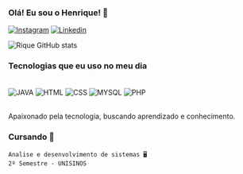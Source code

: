 
### Olá! Eu sou o Henrique! 🤙

[![Instagram](https://img.shields.io/badge/Instagram-E4405F?style=for-the-badge&logo=instagram&logoColor=white)](https://www.instagram.com/riques_ss/)
[![Linkedin](https://img.shields.io/badge/LinkedIn-0077B5?style=for-the-badge&logo=linkedin&logoColor=white)](https://www.linkedin.com/in/henrique-leistner-9b301b2ba/)

![Rique GitHub stats](https://github-readme-stats.vercel.app/api?username=HenriqueLeistner&show_icons=true&theme=radical)

### Tecnologias que eu uso no meu dia

<div style="display: inline_block"><br/>
    <img align="center" alt="JAVA" src="https://img.shields.io/badge/Java-ED8B00?style=for-the-badge&logo=openjdk&logoColor=white", >
    <img align="center" alt="HTML" src="https://img.shields.io/badge/HTML5-E34F26?style=for-the-badge&logo=html5&logoColor=white", >
    <img align="center" alt="CSS" src="https://img.shields.io/badge/CSS-239120?&style=for-the-badge&logo=css3&logoColor=white", >
    <img align="center" alt="MYSQL" src="	https://img.shields.io/badge/MySQL-00000F?style=for-the-badge&logo=mysql&logoColor=white", >
    <img align="center" alt="PHP" src="	https://img.shields.io/badge/PHP-777BB4?style=for-the-badge&logo=php&logoColor=white", >
    
 <div><br/>

Apaixonado pela tecnologia, buscando aprendizado e conhecimento.

### Cursando 📖
    Analise e desenvolvimento de sistemas 🖥️
    2º Semestre - UNISINOS
